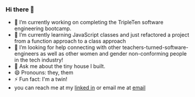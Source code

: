 ### Hi there 👋



- 🔭 I’m currently working on completing the TripleTen software engineering bootcamp. 
- 🌱 I’m currently learning JavaScript classes and just refactored a project from a function approach to a class approach
- 🤔 I’m looking for help connecting with other teachers-turned-software-engineers as well as other women and gender non-conforming people in the tech industry! 
- 💬 Ask me about the tiny house I built. 
- 😄 Pronouns: they, them
- ⚡ Fun fact: I'm a twin!
- you can reach me at my [linked in](www.linkedin.com/in/annaeckm) or email me at [email](mailto:annaeckman@icloud.com)

